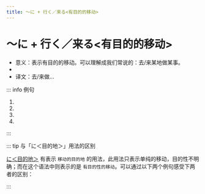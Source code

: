 ```yaml
---
title: ～に + 行く／来る<有目的的移动>
---
```


# ～に + 行く／来る<有目的的移动>

- 意义：表示有目的的移动。可以理解成我们常说的：去/来某地做某事。
- <grammer-content sentence="接续：**一类二类动词**的**第一连用形**/动作性名词(**三类动词的词干**) + に + [行/い]く／[来/く]る。" />
- 译文：去/来做...

::: info 例句

1. <grammer-content sentence="おおぜい[聞/き]き**に[来/き]ました**。" trans="很多人来听了。" />
1. <grammer-content sentence="[李/り]さんは[本/ほん]を[買/か]い**に[行/い]きました**。" trans="小李去买书了。" />
1. <grammer-content sentence="[弟/おとうと]は[手伝/てつだ]いに**[来/き]ませんでした**。" trans="弟弟没来帮忙。" />
1. <grammer-content sentence="[日曜日/にちようび]の[午後/ごご]、[買/か]い[物/もの]**に行いきます**。" trans="周日下午去买东西。" />

:::

::: tip 与「に＜目的地＞」用法的区别

[に＜目的地＞](../../auxiliary/ni.md#1-に＜目的地＞) 有表示 `移动的目的地` 的用法，此用法只表示单纯的移动，目的性不明确；而在这个语法中则表示的是 `有目的性的移动`。可以通过以下两个例句感受下两者的区别：

<div class='bunpou-block'>

  <grammer-content sentence="[学校/がっこう]**に**[行/い]きます。" trans='去学校。(单纯表示移动，并没有说去学校干啥。)' />

  <grammer-content sentence="[学校/がっこう]**に**[授業/じゅぎょう]を[受/う]け**に[行/い]きます**。" trans='去学校上课。(第一个「に」表示移动的目的地，而第二个「に」表示有目的性的移动。)' />

</div>

:::
